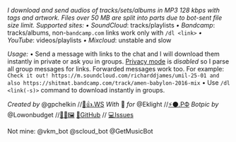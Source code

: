 *I download and send audios of tracks/sets/albums in MP3 128 kbps with tags and artwork. Files over 50 MB are split into parts due to bot-sent file size limit. Supported sites:*
*• SoundCloud*: tracks/playlists
*• Bandcamp*: tracks/albums, non-`bandcamp.com` links work only with `/dl <link>`
*• YouTube*: videos/playlists
*• Mixcloud*: unstable and slow

*Usage:*
• Send a message with links to the chat and I will download them instantly in private or ask you in groups. [Privacy mode](https://core.telegram.org/bots#privacy-mode) is _disabled_ so I parse all group messages for links. Forwarded messages work too. For example:
`Check it out! https://m.soundcloud.com/richarddjames/umil-25-01 and also https://shitmat.bandcamp.com/track/amen-babylon-2016-mix`
• Use `/dl <link(-s)>` command to download instantly in groups.

*Created by* @gpchelkin //[🐝👍.WS](http://xn--lo8h6c.ws/)
*With* 🖤 *for* @Eklight //[⚡⚫.РФ](http://Электрокружок.РФ)
*Botpic by* @Lowonbudget //[👩‍🎨🖼️](https://www.behance.net/lowonbudget)
[🌟GitHub](https://github.com/gpchelkin/scdlbot) // [💻Issues](https://github.com/gpchelkin/scdlbot/issues)

Not mine: @vkm\_bot @scloud\_bot @GetMusicBot
